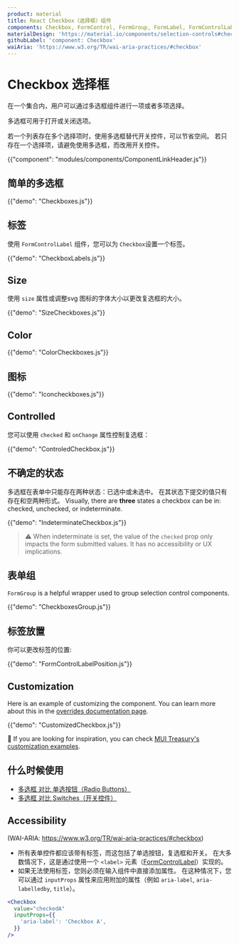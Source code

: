 ```yaml
---
product: material
title: React Checkbox（选择框）组件
components: Checkbox, FormControl, FormGroup, FormLabel, FormControlLabel
materialDesign: 'https://material.io/components/selection-controls#checkboxes'
githubLabel: 'component: Checkbox'
waiAria: 'https://www.w3.org/TR/wai-aria-practices/#checkbox'
---
```


# Checkbox 选择框

<p class="description">在一个集合内，用户可以通过多选框组件进行一项或者多项选择。</p>

多选框可用于打开或关闭选项。

若一个列表存在多个选择项时，使用多选框替代开关控件，可以节省空间。 若只存在一个选择项，请避免使用多选框，而改用开关控件。

{{"component": "modules/components/ComponentLinkHeader.js"}}

## 简单的多选框

{{"demo": "Checkboxes.js"}}

## 标签

使用 `FormControlLabel` 组件，您可以为 `Checkbox`设置一个标签。

{{"demo": "CheckboxLabels.js"}}

## Size

使用 `size` 属性或调整svg 图标的字体大小以更改复选框的大小。

{{"demo": "SizeCheckboxes.js"}}

## Color

{{"demo": "ColorCheckboxes.js"}}

## 图标

{{"demo": "Iconcheckboxes.js"}}

## Controlled

您可以使用 `checked` 和 `onChange` 属性控制复选框：

{{"demo": "ControledCheckbox.js"}}

## 不确定的状态

多选框在表单中只能存在两种状态：已选中或未选中。 在其状态下提交的值只有存在和空两种形式。 Visually, there are **three** states a checkbox can be in: checked, unchecked, or indeterminate.

{{"demo": "IndeterminateCheckbox.js"}}

> ⚠️ When indeterminate is set, the value of the `checked` prop only impacts the form submitted values. It has no accessibility or UX implications.

## 表单组

`FormGroup` is a helpful wrapper used to group selection control components.

{{"demo": "CheckboxesGroup.js"}}

## 标签放置

你可以更改标签的位置:

{{"demo": "FormControlLabelPosition.js"}}

## Customization

Here is an example of customizing the component. You can learn more about this in the [overrides documentation page](/material/customization/how-to-customize/).

{{"demo": "CustomizedCheckbox.js"}}

🎨 If you are looking for inspiration, you can check [MUI Treasury's customization examples](https://mui-treasury.com/styles/checkbox/).

## 什么时候使用

- [多选框 对比 单选按钮（Radio Buttons）](https://www.nngroup.com/articles/checkboxes-vs-radio-buttons/)
- [多选框 对比 Switches（开关控件）](https://uxplanet.org/checkbox-vs-toggle-switch-7fc6e83f10b8)

## Accessibility

(WAI-ARIA: https://www.w3.org/TR/wai-aria-practices/#checkbox)

- 所有表单控件都应该带有标签，而这包括了单选按钮，复选框和开关。 在大多数情况下，这是通过使用一个 `<label>` 元素（[FormControlLabel](/api/form-control-label/)）实现的。
- 如果无法使用标签，您则必须在输入组件中直接添加属性。 在这种情况下，您可以通过 `inputProps` 属性来应用附加的属性（例如 `aria-label`, `aria-labelledby`, `title`）。

```jsx
<Checkbox
  value="checkedA"
  inputProps={{
    'aria-label': 'Checkbox A',
  }}
/>
```
